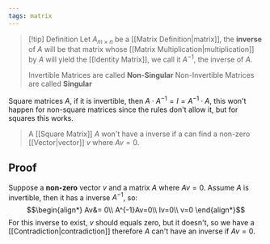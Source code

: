 ```yaml
---
tags: matrix
---
```

> [!tip] Definition 
> Let $A_{m\times n}$ be a [[Matrix Definition|matrix]], the **inverse** of $A$ will be that matrix whose [[Matrix Multiplication|multiplication]] by $A$ will yield the [[Identity Matrix]], we call it $A^{-1}$, the inverse 
> of $A$.
> 
> Invertible Matrices are called **Non-Singular**
> Non-Invertible Matrices are called **Singular**

Square matrices $A$, if it is invertible, then $A\cdot A^{-1}=I=A^{-1}\cdot A$, this won't happen for non-square matrices since the rules don't allow it, but for squares this works.

> A [[Square Matrix]] $A$ won't have a inverse if a can find a non-zero [[Vector|vector]] $v$ where $Av=0$.
## Proof
Suppose a **non-zero** vector $v$ and a matrix $A$ where $Av=0$.
Assume $A$ is invertible, then it has a inverse $A^{-1}$, so:
$$\begin{align*}
Av&= 0\\
A^{-1}Av=0\\
Iv=0\\
v=0
\end{align*}$$
For this inverse to exist, $v$ should equals zero, but it doesn't, so we have a [[Contradiction|contradiction]] therefore $A$ can't have an inverse if $Av =0$.

